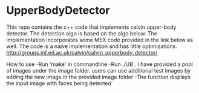 # UpperBodyDetector
This repo contains the c++ code that implements calvin upper-body detector. 
The detection algo is based on the algo below. The implementation incorporates some MEX code provided in the link below as well.
The code is a naive implementation and has little optimizations.
http://groups.inf.ed.ac.uk/calvin/calvin_upperbody_detector/

How to use
-Run 'make' in commandline
-Run ./UB <imagename>. I have provided a pool of images under the image folder. users can use additional test images by adding the new image in the provided image folder
-The function displays the input image with faces being detected





